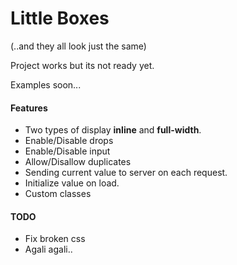 <h1>Little Boxes</h1> (..and they all look just the same)

<p>Project works but its not ready yet.</p>

<p>Examples soon...</p>

<h4>Features</h4>
<ul>
	<li>Two types of display <b>inline</b> and <b>full-width</b>.</li>
	<li>Enable/Disable drops</li>
	<li>Enable/Disable input</li>
	<li>Allow/Disallow duplicates</li>
	<li>Sending current value to server on each request.</li>
	<li>Initialize value on load.</li>
	<li>Custom classes</li>

</ul>

<h4>TODO</h4>
<ul>
<li>Fix broken css</li>
<li>Agali agali..</li>
</ul>

